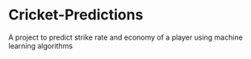 # Cricket-Predictions
A project to predict strike rate and economy of a player using machine learning algorithms
